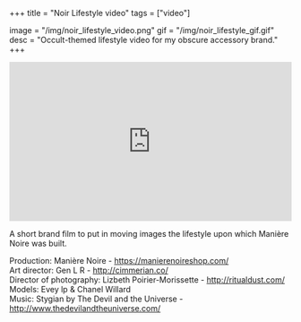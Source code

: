 +++
title = "Noir Lifestyle video"
tags = ["video"]

image = "/img/noir_lifestyle_video.png"
gif = "/img/noir_lifestyle_gif.gif"
desc = "Occult-themed lifestyle video for my obscure accessory brand."
+++

<div style="padding:56.25% 0 0 0;position:relative;"><iframe src="https://player.vimeo.com/video/240519899?color=000000&title=0&byline=0&portrait=0" style="position:absolute;top:0;left:0;width:100%;height:100%;" frameborder="0" webkitallowfullscreen mozallowfullscreen allowfullscreen></iframe></div><script src="https://player.vimeo.com/api/player.js"></script>


A short brand film to put in moving images the lifestyle upon which Manière Noire was built.

Production: Manière Noire - https://manierenoireshop.com/    
Art director: Gen L R - http://cimmerian.co/  
Director of photography: Lizbeth Poirier-Morissette - http://ritualdust.com/  
Models: Evey lp & Chanel Willard  
Music: Stygian by The Devil and the Universe - http://www.thedevilandtheuniverse.com/
